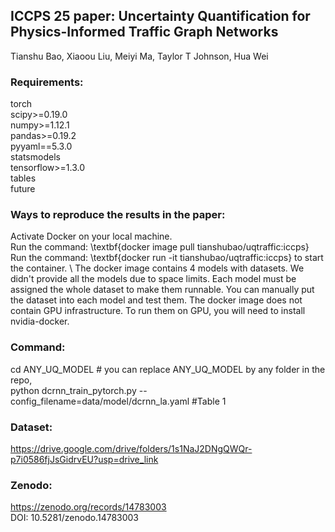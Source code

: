 ## **ICCPS 25 paper: Uncertainty Quantification for Physics-Informed Traffic Graph Networks**
Tianshu Bao, Xiaoou Liu, Meiyi Ma, Taylor T Johnson, Hua Wei


### Requirements:
torch \
scipy>=0.19.0 \
numpy>=1.12.1 \
pandas>=0.19.2 \
pyyaml==5.3.0 \
statsmodels \
tensorflow>=1.3.0 \
tables \
future 

### Ways to reproduce the results in the paper: 

Activate Docker on your local machine. \
Run the command: \textbf{docker image pull tianshubao/uqtraffic:iccps} \
Run the command: \textbf{docker run -it tianshubao/uqtraffic:iccps} to start the container. \ 
The docker image contains 4 models with datasets. We didn't provide all the models due to space limits. Each model must be assigned the whole dataset to make them runnable. You can manually put the dataset into each model and test them. The docker image does not contain GPU infrastructure. To run them on GPU, you will need to install nvidia-docker. 


### Command: 
cd ANY_UQ_MODEL            # you can replace ANY_UQ_MODEL by any folder in the repo,  \
python dcrnn_train_pytorch.py --config_filename=data/model/dcrnn_la.yaml  #Table 1

### Dataset: 
https://drive.google.com/drive/folders/1s1NaJ2DNgQWQr-p7i0586fjJsGidrvEU?usp=drive_link

### Zenodo: 
https://zenodo.org/records/14783003 \
DOI: 10.5281/zenodo.14783003


